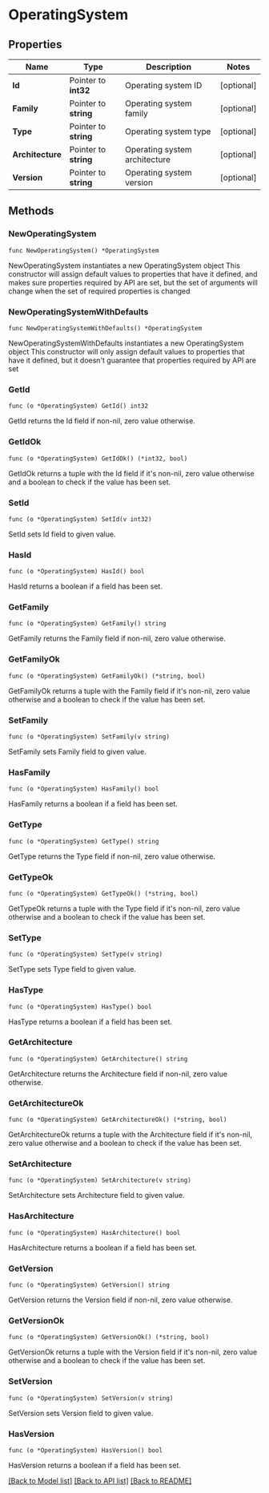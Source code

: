 # OperatingSystem

## Properties

Name | Type | Description | Notes
------------ | ------------- | ------------- | -------------
**Id** | Pointer to **int32** | Operating system ID | [optional] 
**Family** | Pointer to **string** | Operating system family | [optional] 
**Type** | Pointer to **string** | Operating system type | [optional] 
**Architecture** | Pointer to **string** | Operating system architecture | [optional] 
**Version** | Pointer to **string** | Operating system version | [optional] 

## Methods

### NewOperatingSystem

`func NewOperatingSystem() *OperatingSystem`

NewOperatingSystem instantiates a new OperatingSystem object
This constructor will assign default values to properties that have it defined,
and makes sure properties required by API are set, but the set of arguments
will change when the set of required properties is changed

### NewOperatingSystemWithDefaults

`func NewOperatingSystemWithDefaults() *OperatingSystem`

NewOperatingSystemWithDefaults instantiates a new OperatingSystem object
This constructor will only assign default values to properties that have it defined,
but it doesn't guarantee that properties required by API are set

### GetId

`func (o *OperatingSystem) GetId() int32`

GetId returns the Id field if non-nil, zero value otherwise.

### GetIdOk

`func (o *OperatingSystem) GetIdOk() (*int32, bool)`

GetIdOk returns a tuple with the Id field if it's non-nil, zero value otherwise
and a boolean to check if the value has been set.

### SetId

`func (o *OperatingSystem) SetId(v int32)`

SetId sets Id field to given value.

### HasId

`func (o *OperatingSystem) HasId() bool`

HasId returns a boolean if a field has been set.

### GetFamily

`func (o *OperatingSystem) GetFamily() string`

GetFamily returns the Family field if non-nil, zero value otherwise.

### GetFamilyOk

`func (o *OperatingSystem) GetFamilyOk() (*string, bool)`

GetFamilyOk returns a tuple with the Family field if it's non-nil, zero value otherwise
and a boolean to check if the value has been set.

### SetFamily

`func (o *OperatingSystem) SetFamily(v string)`

SetFamily sets Family field to given value.

### HasFamily

`func (o *OperatingSystem) HasFamily() bool`

HasFamily returns a boolean if a field has been set.

### GetType

`func (o *OperatingSystem) GetType() string`

GetType returns the Type field if non-nil, zero value otherwise.

### GetTypeOk

`func (o *OperatingSystem) GetTypeOk() (*string, bool)`

GetTypeOk returns a tuple with the Type field if it's non-nil, zero value otherwise
and a boolean to check if the value has been set.

### SetType

`func (o *OperatingSystem) SetType(v string)`

SetType sets Type field to given value.

### HasType

`func (o *OperatingSystem) HasType() bool`

HasType returns a boolean if a field has been set.

### GetArchitecture

`func (o *OperatingSystem) GetArchitecture() string`

GetArchitecture returns the Architecture field if non-nil, zero value otherwise.

### GetArchitectureOk

`func (o *OperatingSystem) GetArchitectureOk() (*string, bool)`

GetArchitectureOk returns a tuple with the Architecture field if it's non-nil, zero value otherwise
and a boolean to check if the value has been set.

### SetArchitecture

`func (o *OperatingSystem) SetArchitecture(v string)`

SetArchitecture sets Architecture field to given value.

### HasArchitecture

`func (o *OperatingSystem) HasArchitecture() bool`

HasArchitecture returns a boolean if a field has been set.

### GetVersion

`func (o *OperatingSystem) GetVersion() string`

GetVersion returns the Version field if non-nil, zero value otherwise.

### GetVersionOk

`func (o *OperatingSystem) GetVersionOk() (*string, bool)`

GetVersionOk returns a tuple with the Version field if it's non-nil, zero value otherwise
and a boolean to check if the value has been set.

### SetVersion

`func (o *OperatingSystem) SetVersion(v string)`

SetVersion sets Version field to given value.

### HasVersion

`func (o *OperatingSystem) HasVersion() bool`

HasVersion returns a boolean if a field has been set.


[[Back to Model list]](../README.md#documentation-for-models) [[Back to API list]](../README.md#documentation-for-api-endpoints) [[Back to README]](../README.md)


